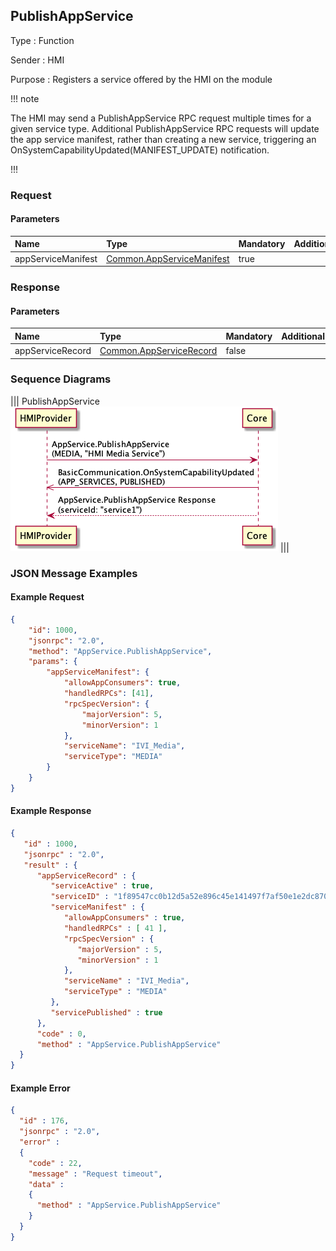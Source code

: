 ## PublishAppService

Type
: Function

Sender
: HMI

Purpose
: Registers a service offered by the HMI on the module

!!! note

The HMI may send a PublishAppService RPC request multiple times for a given service type. Additional PublishAppService RPC requests will update the app service manifest, rather than creating a new service, triggering an OnSystemCapabilityUpdated(MANIFEST_UPDATE) notification.

!!!


### Request

#### Parameters

|Name|Type|Mandatory|Additional|
|:---|:---|:--------|:---------|
|appServiceManifest|[Common.AppServiceManifest](../../common/structs/#appservicemanifest)|true||

### Response

#### Parameters

|Name|Type|Mandatory|Additional|
|:---|:---|:--------|:---------|
|appServiceRecord|[Common.AppServiceRecord](../../common/structs/#appservicerecord)|false||

### Sequence Diagrams

|||
PublishAppService
![PublishAppService](./assets/PublishAppService.png)
|||

### JSON Message Examples

#### Example Request

```json
{
	"id": 1000,
	"jsonrpc": "2.0",
	"method": "AppService.PublishAppService",
	"params": {
		"appServiceManifest": {
			"allowAppConsumers": true,
			"handledRPCs": [41],
			"rpcSpecVersion": {
				"majorVersion": 5,
				"minorVersion": 1
			},
			"serviceName": "IVI_Media",
			"serviceType": "MEDIA"
		}
	}
}
```

#### Example Response

```json
{
   "id" : 1000,
   "jsonrpc" : "2.0",
   "result" : {
      "appServiceRecord" : {
         "serviceActive" : true,
         "serviceID" : "1f89547cc0b12d5a52e896c45e141497f7af50e1e2dc8705914e75ef6fbeac03",
         "serviceManifest" : {
            "allowAppConsumers" : true,
            "handledRPCs" : [ 41 ],
            "rpcSpecVersion" : {
               "majorVersion" : 5,
               "minorVersion" : 1
            },
            "serviceName" : "IVI_Media",
            "serviceType" : "MEDIA"
         },
         "servicePublished" : true
      },
      "code" : 0,
      "method" : "AppService.PublishAppService"
  }
}
```

#### Example Error

```json
{
  "id" : 176,
  "jsonrpc" : "2.0",
  "error" :
  {
    "code" : 22,
    "message" : "Request timeout",
    "data" :
    {
      "method" : "AppService.PublishAppService"
    }
  }
}
```